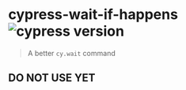 # cypress-wait-if-happens ![cypress version](https://img.shields.io/badge/cypress-10.7.0-brightgreen)

> A better `cy.wait` command

## DO NOT USE YET

